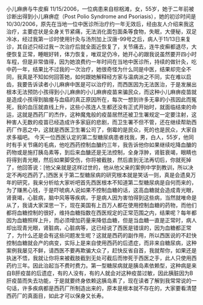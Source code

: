 小儿麻痹与牛皮癣
11/15/2006，一位病患来自棕梠滩，女，55岁，她于二年前被诊断出得到小儿麻痹症（Post Polio Syndrome and Psoriasis），她的初诊时间是10/30/2006，原先在当地一位中医诊所治疗约一年无效后，经由友人介绍来我这治疗，主要症状是全身关节紧痛，无法消化面包面条等食物，失眠，大便秘，双足冷冰，经过我第一诊时使用针灸与汤剂加上汉唐-99号之后，病人于11/13日来复诊，其自述只经过我ㄧ次治疗后就全面近恢复了，关节痛去，连牛皮癣都退尽，大便恢复正常，睡眠好转，体力恢复，唯双足仍冷，她开心的跟我说虽然要开四小时车程，但是非常值得，因为她浪费约一年时间在当地中医诊所，持续的做针灸，吃中药一年，结果比不过我的一次治疗，她很奇怪为什么同是中医，结果却完全不同，我真是不知如何回答她，如何跟她解释经方家与温病派之不同，实在难以启齿，我要告诉读者小儿麻痹中医是可以治疗的，而西医因为无法医治，于是发展出根本无法预防小孩得到小儿麻痹的小儿麻痹疫苗来骗民众，而这种小儿麻痹疫苗就是造成小孩得到脑瘤与血癌的真正原因所在，每次一想到许多无辜的小孩因此而冤死，我的血压就直线上升，这些小孩连人生都还没有正式开始时，就面临结束的命运，这就是西药厂的杰作，这种魔鬼般的疫苗居然还被卫生署规定一定要注射，这种害人无数的疫苗已经造成许多家庭的悲剧，而卫生署不但不管，还在继续帮助西药厂作恶之中，这就是西医卫生署公司了，倒霉的是民众，死的也是民众，大家自求多福吧。
今天一位西医认定的第二型糖尿病患者找我，男，白人，55岁，他同时有手关节痛的毛病，他吃西药控制血醣约三年，我告诉他你如果继续吃降血醣的药物或是施打胰岛素等，到后来血醣还是无法控制，全身浮肿，肾脏衰竭，眼睛也将得到青光眼，然后如果脚受伤，你将被截肢，然后直到无法再切后，你就死掉了，他回答说：[他父亲就是这样过世的，他从他父亲的案例中学到教训，所以决定不再吃西药了。]西医关于第二型糖尿病的研究根本就是笑话一则，真是会遗臭万年的研究，我来分析给大家听吧首先西医根本不知道第二型糖尿病是自何而来的，为了赚黑心钱，于是吓唬病人说如果不控制血糖的话，这高血糖就会造成青光眼，肾衰竭，心脏病，脑中风等等疾病，于是病人因为害怕得到这些病，当然就唯命是从了，我请大家深思一下，现在美国有上百万人都在使用控制血糖的药物，而他们都将血糖控制的很好，维持血糖指数在西医规定的正常范围之内，结果呢？每年都因为血糖照样上升，而必须增加药量来降低血糖，但是当血糖一直是正常时，病人却出现青光眼，肾脏病，心脏病等，这已经说了西医是错误的，因为血糖都正常了，为什么还是会有这些问题发生呢？这就是西药的副作用，所以西医说的不赶快控制血糖就会产的病变，实际上是来自使用西药的后遗症，而非来自糖尿病，这种案例我屡见不鲜，请西医不要再欺骗大众了，赶快反省自首，我就帮你，如果还是执迷不悟，我就让你将来被截肢截到无处可截后而惨死于西医之手，此人只使用西药约三年。因此治起当不费时费力。第一型糖尿病就是胰岛素依赖型，这种病是来自B肝疫苗的后遗症，有的人没有，有的人就会对这种疫苗过敏，因此胰脏因为B肝疫苗而失去功能，于是就要终身依赖这胰岛素了，现在读者了解到我常常说的一句话，许多疾病都是西药厂所制造出来的，原本是根本就不存在的，大家要看清楚西药厂的真面目，如此才可以保身又长寿。